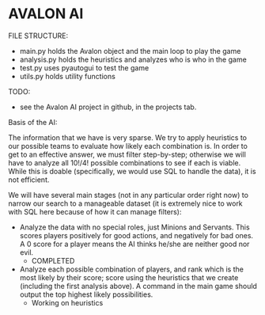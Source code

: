 # AVALON AI

FILE STRUCTURE:
- main.py holds the Avalon object and the main loop to play the game
- analysis.py holds the heuristics and analyzes who is who in the game
- test.py uses pyautogui to test the game
- utils.py holds utility functions

TODO:

- see the Avalon AI project in github, in the projects tab.

Basis of the AI:

The information that we have is very sparse. We try to apply heuristics to our possible teams to evaluate how likely each combination is. In order to get to an effective answer, we must filter step-by-step; otherwise we will have to analyze all 10!/4! possible combinations to see if each is viable. While this is doable (specifically, we would use SQL to handle the data), it is not efficient.

We will have several main stages (not in any particular order right now) to narrow our search to a manageable dataset (it is extremely nice to work with SQL here because of how it can manage filters):

- Analyze the data with no special roles, just Minions and Servants. This scores players positively for good actions, and negatively for bad ones. A 0 score for a player means the AI thinks he/she are neither good nor evil.
    - COMPLETED
- Analyze each possible combination of players, and rank which is the most likely by their score; score using the heuristics that we create (including the first analysis above). A command in the main game should output the top highest likely possibilities.
    - Working on heuristics

